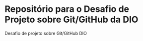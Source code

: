 # Repositório para o Desafio de Projeto sobre Git/GitHub da DIO
Desafio de projeto sobre Git/GitHub DIO
